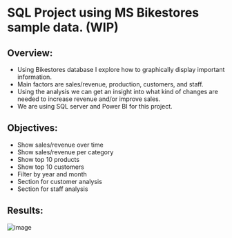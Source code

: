 # SQL Project using MS Bikestores sample data. (WIP)

## Overview:

* Using Bikestores database I explore how to graphically display important information.
* Main factors are sales/revenue, production, customers, and staff.
* Using the analysis we can get an insight into what kind of changes are needed to increase revenue and/or improve sales.
* We are using SQL server and Power BI for this project.

## Objectives:

* Show sales/revenue over time
* Show sales/revenue per category
* Show top 10 products
* Show top 10 customers
* Filter by year and month
* Section for customer analysis
* Section for staff analysis

## Results:

![image](https://user-images.githubusercontent.com/126109206/225725193-a23198d2-2449-4137-864b-479cb692e767.png)
